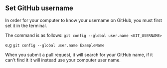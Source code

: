 ## Set GitHub username

In order for your computer to know your username on GitHub, you must first set it in the terminal.  


The command is as follows:  `git config --global user.name <GIT_USERNAME>`

e.g `git config --global user.name ExampleName` 

When you submit a pull request, it will search for your GitHub name, if it can't find it it will instead use your computer user name. 
